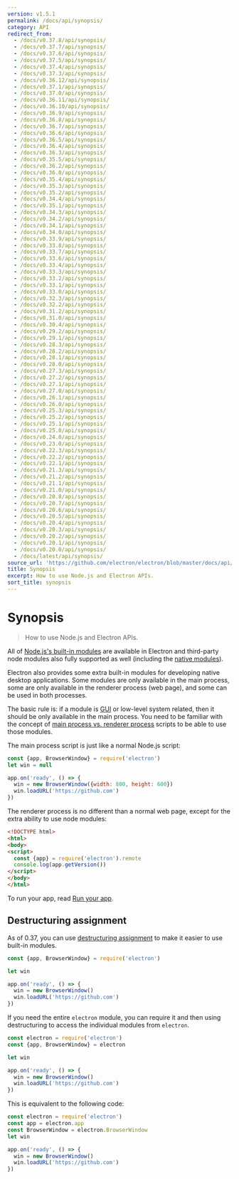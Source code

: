 ```yaml
---
version: v1.5.1
permalink: /docs/api/synopsis/
category: API
redirect_from:
  - /docs/v0.37.8/api/synopsis/
  - /docs/v0.37.7/api/synopsis/
  - /docs/v0.37.6/api/synopsis/
  - /docs/v0.37.5/api/synopsis/
  - /docs/v0.37.4/api/synopsis/
  - /docs/v0.37.3/api/synopsis/
  - /docs/v0.36.12/api/synopsis/
  - /docs/v0.37.1/api/synopsis/
  - /docs/v0.37.0/api/synopsis/
  - /docs/v0.36.11/api/synopsis/
  - /docs/v0.36.10/api/synopsis/
  - /docs/v0.36.9/api/synopsis/
  - /docs/v0.36.8/api/synopsis/
  - /docs/v0.36.7/api/synopsis/
  - /docs/v0.36.6/api/synopsis/
  - /docs/v0.36.5/api/synopsis/
  - /docs/v0.36.4/api/synopsis/
  - /docs/v0.36.3/api/synopsis/
  - /docs/v0.35.5/api/synopsis/
  - /docs/v0.36.2/api/synopsis/
  - /docs/v0.36.0/api/synopsis/
  - /docs/v0.35.4/api/synopsis/
  - /docs/v0.35.3/api/synopsis/
  - /docs/v0.35.2/api/synopsis/
  - /docs/v0.34.4/api/synopsis/
  - /docs/v0.35.1/api/synopsis/
  - /docs/v0.34.3/api/synopsis/
  - /docs/v0.34.2/api/synopsis/
  - /docs/v0.34.1/api/synopsis/
  - /docs/v0.34.0/api/synopsis/
  - /docs/v0.33.9/api/synopsis/
  - /docs/v0.33.8/api/synopsis/
  - /docs/v0.33.7/api/synopsis/
  - /docs/v0.33.6/api/synopsis/
  - /docs/v0.33.4/api/synopsis/
  - /docs/v0.33.3/api/synopsis/
  - /docs/v0.33.2/api/synopsis/
  - /docs/v0.33.1/api/synopsis/
  - /docs/v0.33.0/api/synopsis/
  - /docs/v0.32.3/api/synopsis/
  - /docs/v0.32.2/api/synopsis/
  - /docs/v0.31.2/api/synopsis/
  - /docs/v0.31.0/api/synopsis/
  - /docs/v0.30.4/api/synopsis/
  - /docs/v0.29.2/api/synopsis/
  - /docs/v0.29.1/api/synopsis/
  - /docs/v0.28.3/api/synopsis/
  - /docs/v0.28.2/api/synopsis/
  - /docs/v0.28.1/api/synopsis/
  - /docs/v0.28.0/api/synopsis/
  - /docs/v0.27.3/api/synopsis/
  - /docs/v0.27.2/api/synopsis/
  - /docs/v0.27.1/api/synopsis/
  - /docs/v0.27.0/api/synopsis/
  - /docs/v0.26.1/api/synopsis/
  - /docs/v0.26.0/api/synopsis/
  - /docs/v0.25.3/api/synopsis/
  - /docs/v0.25.2/api/synopsis/
  - /docs/v0.25.1/api/synopsis/
  - /docs/v0.25.0/api/synopsis/
  - /docs/v0.24.0/api/synopsis/
  - /docs/v0.23.0/api/synopsis/
  - /docs/v0.22.3/api/synopsis/
  - /docs/v0.22.2/api/synopsis/
  - /docs/v0.22.1/api/synopsis/
  - /docs/v0.21.3/api/synopsis/
  - /docs/v0.21.2/api/synopsis/
  - /docs/v0.21.1/api/synopsis/
  - /docs/v0.21.0/api/synopsis/
  - /docs/v0.20.8/api/synopsis/
  - /docs/v0.20.7/api/synopsis/
  - /docs/v0.20.6/api/synopsis/
  - /docs/v0.20.5/api/synopsis/
  - /docs/v0.20.4/api/synopsis/
  - /docs/v0.20.3/api/synopsis/
  - /docs/v0.20.2/api/synopsis/
  - /docs/v0.20.1/api/synopsis/
  - /docs/v0.20.0/api/synopsis/
  - /docs/latest/api/synopsis/
source_url: 'https://github.com/electron/electron/blob/master/docs/api/synopsis.md'
title: Synopsis
excerpt: How to use Node.js and Electron APIs.
sort_title: synopsis
---
```

# Synopsis

> How to use Node.js and Electron APIs.

All of [Node.js's built-in modules](https://nodejs.org/api/) are available in Electron and third-party node modules also fully supported as well (including the [native modules]({{site.baseurl}}/docs/tutorial/using-native-node-modules)).

Electron also provides some extra built-in modules for developing native desktop applications. Some modules are only available in the main process, some are only available in the renderer process (web page), and some can be used in both processes.

The basic rule is: if a module is [GUI](https://en.wikipedia.org/wiki/Graphical_user_interface) or low-level system related, then it should be only available in the main process. You need to be familiar with the concept of [main process vs. renderer process]({{site.baseurl}}/docs/tutorial/quick-start#main-process) scripts to be able to use those modules.

The main process script is just like a normal Node.js script:

```javascript
const {app, BrowserWindow} = require('electron')
let win = null

app.on('ready', () => {
  win = new BrowserWindow({width: 800, height: 600})
  win.loadURL('https://github.com')
})
```

The renderer process is no different than a normal web page, except for the extra ability to use node modules:

```html
<!DOCTYPE html>
<html>
<body>
<script>
  const {app} = require('electron').remote
  console.log(app.getVersion())
</script>
</body>
</html>
```

To run your app, read [Run your app]({{site.baseurl}}/docs/tutorial/quick-start#run-your-app).

## Destructuring assignment

As of 0.37, you can use [destructuring assignment](https://developer.mozilla.org/en-US/docs/Web/JavaScript/Reference/Operators/Destructuring_assignment) to make it easier to use built-in modules.

```javascript
const {app, BrowserWindow} = require('electron')

let win

app.on('ready', () => {
  win = new BrowserWindow()
  win.loadURL('https://github.com')
})
```

If you need the entire `electron` module, you can require it and then using destructuring to access the individual modules from `electron`.

```javascript
const electron = require('electron')
const {app, BrowserWindow} = electron

let win

app.on('ready', () => {
  win = new BrowserWindow()
  win.loadURL('https://github.com')
})
```

This is equivalent to the following code:

```javascript
const electron = require('electron')
const app = electron.app
const BrowserWindow = electron.BrowserWindow
let win

app.on('ready', () => {
  win = new BrowserWindow()
  win.loadURL('https://github.com')
})
```
